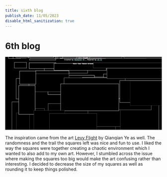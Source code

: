 ```yaml
---
title: sixth blog 
publish_date: 11/05/2023
disable_html_sanitization: true
---
```


# 6th blog
<img src="images/square.PNG"></img> 

The inspiration came from the art [Levy Flight](https://qianqian-ye.com/Everyday/Day13/) by Qianqian Ye as well. The randomness and the trail the squares left was nice and fun to use. I liked the way the squares were together creating a chaotic environment which I wanted to also add to my own art. However, I stumbled across the issue where making the squares too big would make the art confusing rather than interesting. I decided to decrease the size of my squares as well as rounding it to keep things polished. 